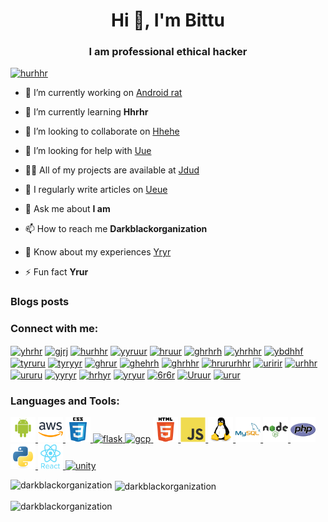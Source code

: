 <h1 align="center">Hi 👋, I'm Bittu</h1>
<h3 align="center">I am professional ethical hacker</h3>





<p align="left"> <a href="https://twitter.com/hurhhr" target="blank"><img src="https://img.shields.io/twitter/follow/hurhhr?logo=twitter&style=for-the-badge" alt="hurhhr" /></a> </p>

- 🔭 I’m currently working on [Android rat](Jj)

- 🌱 I’m currently learning **Hhrhr**

- 👯 I’m looking to collaborate on [Hhehe](G3hy3)

- 🤝 I’m looking for help with [Uue](Gehe)

- 👨‍💻 All of my projects are available at [Jdud](Jdud)

- 📝 I regularly write articles on [Ueue](Ueue)

- 💬 Ask me about **I am**

- 📫 How to reach me **Darkblackorganization**

- 📄 Know about my experiences [Yryr](Yryr)

- ⚡ Fun fact **Yrur**

### Blogs posts
<!-- BLOG-POST-LIST:START -->
<!-- BLOG-POST-LIST:END -->

<h3 align="left">Connect with me:</h3>
<p align="left">
<a href="https://codepen.io/yhrhr" target="blank"><img align="center" src="https://raw.githubusercontent.com/rahuldkjain/github-profile-readme-generator/master/src/images/icons/Social/codepen.svg" alt="yhrhr" height="30" width="40" /></a>
<a href="https://dev.to/gjrj" target="blank"><img align="center" src="https://raw.githubusercontent.com/rahuldkjain/github-profile-readme-generator/master/src/images/icons/Social/devto.svg" alt="gjrj" height="30" width="40" /></a>
<a href="https://twitter.com/hurhhr" target="blank"><img align="center" src="https://raw.githubusercontent.com/rahuldkjain/github-profile-readme-generator/master/src/images/icons/Social/twitter.svg" alt="hurhhr" height="30" width="40" /></a>
<a href="https://linkedin.com/in/yyruur" target="blank"><img align="center" src="https://raw.githubusercontent.com/rahuldkjain/github-profile-readme-generator/master/src/images/icons/Social/linked-in-alt.svg" alt="yyruur" height="30" width="40" /></a>
<a href="https://stackoverflow.com/users/hruur" target="blank"><img align="center" src="https://raw.githubusercontent.com/rahuldkjain/github-profile-readme-generator/master/src/images/icons/Social/stack-overflow.svg" alt="hruur" height="30" width="40" /></a>
<a href="https://codesandbox.com/ghrhrh" target="blank"><img align="center" src="https://raw.githubusercontent.com/rahuldkjain/github-profile-readme-generator/master/src/images/icons/Social/codesandbox.svg" alt="ghrhrh" height="30" width="40" /></a>
<a href="https://kaggle.com/yhrhhr" target="blank"><img align="center" src="https://raw.githubusercontent.com/rahuldkjain/github-profile-readme-generator/master/src/images/icons/Social/kaggle.svg" alt="yhrhhr" height="30" width="40" /></a>
<a href="https://fb.com/ybdhhf" target="blank"><img align="center" src="https://raw.githubusercontent.com/rahuldkjain/github-profile-readme-generator/master/src/images/icons/Social/facebook.svg" alt="ybdhhf" height="30" width="40" /></a>
<a href="https://instagram.com/tyruru" target="blank"><img align="center" src="https://raw.githubusercontent.com/rahuldkjain/github-profile-readme-generator/master/src/images/icons/Social/instagram.svg" alt="tyruru" height="30" width="40" /></a>
<a href="https://dribbble.com/tyryyr" target="blank"><img align="center" src="https://raw.githubusercontent.com/rahuldkjain/github-profile-readme-generator/master/src/images/icons/Social/dribbble.svg" alt="tyryyr" height="30" width="40" /></a>
<a href="https://www.behance.net/ghrur" target="blank"><img align="center" src="https://raw.githubusercontent.com/rahuldkjain/github-profile-readme-generator/master/src/images/icons/Social/behance.svg" alt="ghrur" height="30" width="40" /></a>
<a href="https://hashnode.com/ghehrh" target="blank"><img align="center" src="https://raw.githubusercontent.com/rahuldkjain/github-profile-readme-generator/master/src/images/icons/Social/hashnode.svg" alt="ghehrh" height="30" width="40" /></a>
<a href="https://medium.com/ghrhhr" target="blank"><img align="center" src="https://raw.githubusercontent.com/rahuldkjain/github-profile-readme-generator/master/src/images/icons/Social/medium.svg" alt="ghrhhr" height="30" width="40" /></a>
<a href="https://www.youtube.com/c/hrururhhr" target="blank"><img align="center" src="https://raw.githubusercontent.com/rahuldkjain/github-profile-readme-generator/master/src/images/icons/Social/youtube.svg" alt="hrururhhr" height="30" width="40" /></a>
<a href="https://www.codechef.com/users/uririr" target="blank"><img align="center" src="https://cdn.jsdelivr.net/npm/simple-icons@3.1.0/icons/codechef.svg" alt="uririr" height="30" width="40" /></a>
<a href="https://www.hackerrank.com/urhhr" target="blank"><img align="center" src="https://raw.githubusercontent.com/rahuldkjain/github-profile-readme-generator/master/src/images/icons/Social/hackerrank.svg" alt="urhhr" height="30" width="40" /></a>
<a href="https://codeforces.com/profile/ururu" target="blank"><img align="center" src="https://raw.githubusercontent.com/rahuldkjain/github-profile-readme-generator/master/src/images/icons/Social/codeforces.svg" alt="ururu" height="30" width="40" /></a>
<a href="https://www.leetcode.com/yyryr" target="blank"><img align="center" src="https://raw.githubusercontent.com/rahuldkjain/github-profile-readme-generator/master/src/images/icons/Social/leet-code.svg" alt="yyryr" height="30" width="40" /></a>
<a href="https://www.hackerearth.com/hrhyr" target="blank"><img align="center" src="https://raw.githubusercontent.com/rahuldkjain/github-profile-readme-generator/master/src/images/icons/Social/hackerearth.svg" alt="hrhyr" height="30" width="40" /></a>
<a href="https://auth.geeksforgeeks.org/user/yryur" target="blank"><img align="center" src="https://raw.githubusercontent.com/rahuldkjain/github-profile-readme-generator/master/src/images/icons/Social/geeks-for-geeks.svg" alt="yryur" height="30" width="40" /></a>
<a href="https://www.topcoder.com/members/6r6r" target="blank"><img align="center" src="https://raw.githubusercontent.com/rahuldkjain/github-profile-readme-generator/master/src/images/icons/Social/topcoder.svg" alt="6r6r" height="30" width="40" /></a>
<a href="https://discord.gg/Uruur" target="blank"><img align="center" src="https://raw.githubusercontent.com/rahuldkjain/github-profile-readme-generator/master/src/images/icons/Social/discord.svg" alt="Uruur" height="30" width="40" /></a>
<a href="/urur" target="blank"><img align="center" src="https://raw.githubusercontent.com/rahuldkjain/github-profile-readme-generator/master/src/images/icons/Social/rss.svg" alt="urur" height="30" width="40" /></a>
</p>

<h3 align="left">Languages and Tools:</h3>
<p align="left"> <a href="https://developer.android.com" target="_blank" rel="noreferrer"> <img src="https://raw.githubusercontent.com/devicons/devicon/master/icons/android/android-original-wordmark.svg" alt="android" width="40" height="40"/> </a> <a href="https://aws.amazon.com" target="_blank" rel="noreferrer"> <img src="https://raw.githubusercontent.com/devicons/devicon/master/icons/amazonwebservices/amazonwebservices-original-wordmark.svg" alt="aws" width="40" height="40"/> </a> <a href="https://www.w3schools.com/css/" target="_blank" rel="noreferrer"> <img src="https://raw.githubusercontent.com/devicons/devicon/master/icons/css3/css3-original-wordmark.svg" alt="css3" width="40" height="40"/> </a> <a href="https://flask.palletsprojects.com/" target="_blank" rel="noreferrer"> <img src="https://www.vectorlogo.zone/logos/pocoo_flask/pocoo_flask-icon.svg" alt="flask" width="40" height="40"/> </a> <a href="https://cloud.google.com" target="_blank" rel="noreferrer"> <img src="https://www.vectorlogo.zone/logos/google_cloud/google_cloud-icon.svg" alt="gcp" width="40" height="40"/> </a> <a href="https://www.w3.org/html/" target="_blank" rel="noreferrer"> <img src="https://raw.githubusercontent.com/devicons/devicon/master/icons/html5/html5-original-wordmark.svg" alt="html5" width="40" height="40"/> </a> <a href="https://developer.mozilla.org/en-US/docs/Web/JavaScript" target="_blank" rel="noreferrer"> <img src="https://raw.githubusercontent.com/devicons/devicon/master/icons/javascript/javascript-original.svg" alt="javascript" width="40" height="40"/> </a> <a href="https://www.linux.org/" target="_blank" rel="noreferrer"> <img src="https://raw.githubusercontent.com/devicons/devicon/master/icons/linux/linux-original.svg" alt="linux" width="40" height="40"/> </a> <a href="https://www.mysql.com/" target="_blank" rel="noreferrer"> <img src="https://raw.githubusercontent.com/devicons/devicon/master/icons/mysql/mysql-original-wordmark.svg" alt="mysql" width="40" height="40"/> </a> <a href="https://nodejs.org" target="_blank" rel="noreferrer"> <img src="https://raw.githubusercontent.com/devicons/devicon/master/icons/nodejs/nodejs-original-wordmark.svg" alt="nodejs" width="40" height="40"/> </a> <a href="https://www.php.net" target="_blank" rel="noreferrer"> <img src="https://raw.githubusercontent.com/devicons/devicon/master/icons/php/php-original.svg" alt="php" width="40" height="40"/> </a> <a href="https://www.python.org" target="_blank" rel="noreferrer"> <img src="https://raw.githubusercontent.com/devicons/devicon/master/icons/python/python-original.svg" alt="python" width="40" height="40"/> </a> <a href="https://reactjs.org/" target="_blank" rel="noreferrer"> <img src="https://raw.githubusercontent.com/devicons/devicon/master/icons/react/react-original-wordmark.svg" alt="react" width="40" height="40"/> </a> <a href="https://unity.com/" target="_blank" rel="noreferrer"> <img src="https://www.vectorlogo.zone/logos/unity3d/unity3d-icon.svg" alt="unity" width="40" height="40"/> </a> </p>

<p><img align="left" src="https://github-readme-stats.vercel.app/api/top-langs?username=darkblackorganization&show_icons=true&locale=en&layout=compact" alt="darkblackorganization" /></p>

<p>&nbsp;<img align="center" src="https://github-readme-stats.vercel.app/api?username=darkblackorganization&show_icons=true&locale=en" alt="darkblackorganization" /></p>

<p><img align="center" src="https://github-readme-streak-stats.herokuapp.com/?user=darkblackorganization&" alt="darkblackorganization" /></p>
